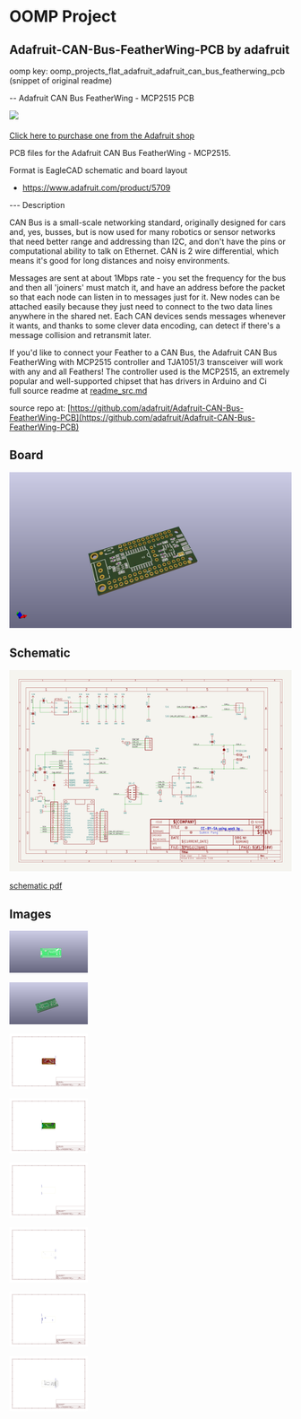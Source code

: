 # OOMP Project  
## Adafruit-CAN-Bus-FeatherWing-PCB  by adafruit  
  
oomp key: oomp_projects_flat_adafruit_adafruit_can_bus_featherwing_pcb  
(snippet of original readme)  
  
-- Adafruit CAN Bus FeatherWing - MCP2515 PCB  
  
<a href="http://www.adafruit.com/products/5709"><img src="assets/5709.jpg?raw=true" width="500px"><br/>  
Click here to purchase one from the Adafruit shop</a>  
  
PCB files for the Adafruit CAN Bus FeatherWing - MCP2515.   
  
Format is EagleCAD schematic and board layout  
* https://www.adafruit.com/product/5709  
  
--- Description  
  
CAN Bus is a small-scale networking standard, originally designed for cars and, yes, busses, but is now used for many robotics or sensor networks that need better range and addressing than I2C, and don't have the pins or computational ability to talk on Ethernet. CAN is 2 wire differential, which means it's good for long distances and noisy environments.  
  
Messages are sent at about 1Mbps rate - you set the frequency for the bus and then all 'joiners' must match it, and have an address before the packet so that each node can listen in to messages just for it. New nodes can be attached easily because they just need to connect to the two data lines anywhere in the shared net. Each CAN devices sends messages whenever it wants, and thanks to some clever data encoding, can detect if there's a message collision and retransmit later.   
  
If you'd like to connect your Feather to a CAN Bus, the Adafruit CAN Bus FeatherWing with MCP2515 controller and TJA1051/3 transceiver will work with any and all Feathers! The controller used is the MCP2515, an extremely popular and well-supported chipset that has drivers in Arduino and Ci  
  full source readme at [readme_src.md](readme_src.md)  
  
source repo at: [https://github.com/adafruit/Adafruit-CAN-Bus-FeatherWing-PCB](https://github.com/adafruit/Adafruit-CAN-Bus-FeatherWing-PCB)  
## Board  
  
[![working_3d.png](working_3d_600.png)](working_3d.png)  
## Schematic  
  
[![working_schematic.png](working_schematic_600.png)](working_schematic.png)  
  
[schematic pdf](working_schematic.pdf)  
## Images  
  
[![working_3D_bottom.png](working_3D_bottom_140.png)](working_3D_bottom.png)  
  
[![working_3D_top.png](working_3D_top_140.png)](working_3D_top.png)  
  
[![working_assembly_page_01.png](working_assembly_page_01_140.png)](working_assembly_page_01.png)  
  
[![working_assembly_page_02.png](working_assembly_page_02_140.png)](working_assembly_page_02.png)  
  
[![working_assembly_page_03.png](working_assembly_page_03_140.png)](working_assembly_page_03.png)  
  
[![working_assembly_page_04.png](working_assembly_page_04_140.png)](working_assembly_page_04.png)  
  
[![working_assembly_page_05.png](working_assembly_page_05_140.png)](working_assembly_page_05.png)  
  
[![working_assembly_page_06.png](working_assembly_page_06_140.png)](working_assembly_page_06.png)  
